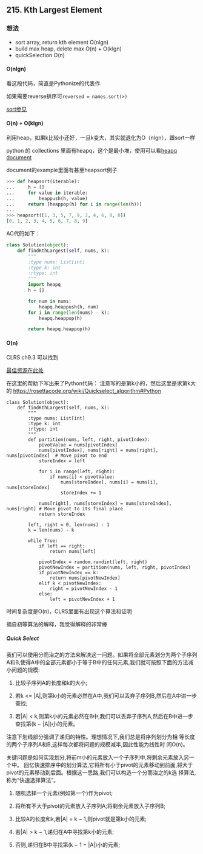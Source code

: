 ## 215. Kth Largest Element 




### 想法

- sort array, return kth element O(nlgn)
- build max heap, delete max  O(n) + O(klgn)
- quickSelection  O(n)

#### O(nlgn)

看这段代码，简直是Pythonize的代表作.

如果需要reverse排序可`reversed = names.sort(>)`

[sort参见](https://developer.apple.com/library/ios/documentation/Swift/Conceptual/Swift_Programming_Language/Closures.html)


#### O(n) + O(klgn)

利用heap，如果k比较小还好，一旦k变大，其实就退化为O（nlgn），跟sort一样

python 的 collections 里面有heapq，这个是最小堆，使用可以看[heapq document](https://docs.python.org/2/library/heapq.html)



document的example里面有甚至heapsort例子

```python
>>> def heapsort(iterable):
...     h = []
...     for value in iterable:
...         heappush(h, value)
...     return [heappop(h) for i in range(len(h))]
...
>>> heapsort([1, 3, 5, 7, 9, 2, 4, 6, 8, 0])
[0, 1, 2, 3, 4, 5, 6, 7, 8, 9]
```





AC代码如下：

```python
class Solution(object):
    def findKthLargest(self, nums, k):
        """
        :type nums: List[int]
        :type k: int
        :rtype: int
        """
        import heapq
        h = []

        for num in nums:
            heapq.heappush(h, num)
        for i in range(len(nums) - k):
            heapq.heappop(h)

        return heapq.heappop(h)

```




#### O(n)

CLRS ch9.3 可以找到


[最佳资源在此处](https://github.com/raywenderlich/swift-algorithm-club/tree/master/Kth%20Largest%20Element)



在这里的帮助下写出来了Python代码：
注意写的是第k小的，然后这里是求第k大的
<https://rosettacode.org/wiki/Quickselect_algorithm#Python>

```
class Solution(object):
    def findKthLargest(self, nums, k):
        """
        :type nums: List[int]
        :type k: int
        :rtype: int
        """
        def partition(nums, left, right, pivotIndex):
        	pivotValue = nums[pivotIndex]
        	nums[pivotIndex], nums[right] = nums[right], nums[pivotIndex]  # Move pivot to end
        	storeIndex = left

        	for i in range(left, right):
        		if nums[i] < pivotValue:
        			nums[storeIndex], nums[i] = nums[i], nums[storeIndex]
        			storeIndex += 1

        	nums[right], nums[storeIndex] = nums[storeIndex], nums[right] # Move pivot to its final place
        	return storeIndex

        left, right = 0, len(nums) - 1
        k = len(nums) - k 

        while True:
        	if left == right:
        		return nums[left]

        	pivotIndex = random.randint(left, right)
        	pivotNewIndex = partition(nums, left, right, pivotIndex)
	        if pivotNewIndex == k:
	        	return nums[pivotNewIndex]
	        elif k < pivotNewIndex:
	        	right = pivotNewIndex - 1
	        else:
	        	left = pivotNewIndex + 1
```


时间复杂度是O(n)，CLRS里面有出现这个算法和证明


摘自初等算法的解释，我觉得解释的非常棒

##### Quick Select


我们可以使用分而治之的方法来解决这一问题。如果将全部元素划分为两个子序列A和B,使得A中的全部元素都小于等于B中的任何元素,我们就可按照下面的方法减小问题的规模:

1. 比较子序列A的长度和k的大小;

2. 若k <= |A|,则第k小的元素必然在A中,我们可以丢弃子序列B,然后在A中进一步查找;
3. 若|A| < k,则第k小的元素必然在B中,我们可以丢弃子序列A,然后在B中进一步查找第(k − |A|)小的元素。

注意下划线部分强调了递归的特性。理想情况下,我们总是将序列划分为相 等长度的两个子序列A和B,这样每次都将问题的规模减半,因此性能为线性时 间O(n)。


关键问题是如何实现划分,将前m小的元素放入一个子序列中,将剩余元素放入另一个中。
回忆快速排序中的划分算法,它将所有小于pivot的元素移动到前面,将大于pivot的元素移动到后面。根据这一思路,我们可以构造一个分而治之的k选 择算法,称为“快速选择算法”。


1. 随机选择一个元素(例如第一个)作为pivot;

2. 将所有不大于pivot的元素放入子序列A;将剩余元素放入子序列B; 

3. 比较A的长度和k,若|A| = k − 1,则pivot就是第k小的元素;

4. 若|A| > k − 1,递归在A中寻找第k小的元素;

5. 否则,递归在B中寻找第(k − 1 − |A|)小的元素;